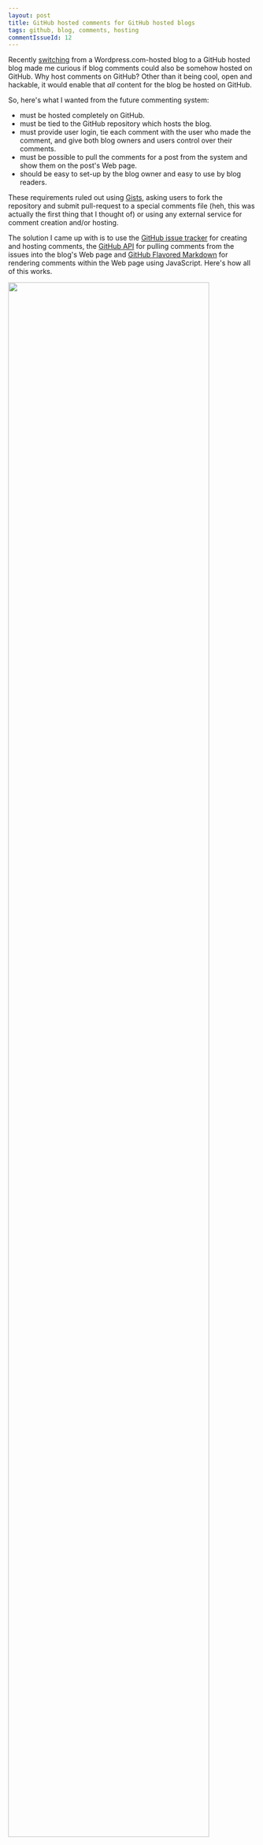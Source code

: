 ```yaml
---
layout: post
title: GitHub hosted comments for GitHub hosted blogs
tags: github, blog, comments, hosting
commentIssueId: 12
---
```


Recently [switching](http://ivanzuzak.info/2011/01/02/enabling-pubsubhubbub-for-github-hosted-blogs.html) from a Wordpress.com-hosted blog to a GitHub hosted blog made me curious if blog comments could also be somehow hosted on GitHub. Why host comments on GitHub? Other than it being cool, open and hackable, it would enable that *all* content for the blog be hosted on GitHub. 

So, here's what I wanted from the future commenting system:

* must be hosted completely on GitHub.
* must be tied to the GitHub repository which hosts the blog. 
* must provide user login, tie each comment with the user who made the comment, and give both blog owners and users control over their comments. 
* must be possible to pull the comments for a post from the system and show them on the post's Web page.
* should be easy to set-up by the blog owner and easy to use by blog readers. 

These requirements ruled out using [Gists](https://gist.github.com), asking users to fork the repository and submit pull-request to a special comments file (heh, this was actually the first thing that I thought of) or using any external service for comment creation and/or hosting.

The solution I came up with is to use the [GitHub issue tracker](https://github.com/blog/411-github-issue-tracker) for creating and hosting comments, the [GitHub API](http://develop.github.com/) for pulling comments from the issues into the blog's Web page and [GitHub Flavored Markdown](http://github.github.com/github-flavored-markdown/) for rendering comments within the Web page using JavaScript. Here's how all of this works.

<img class="aligncenter" title="GitHub hosted comments for GitHub hosted blogs" src="http://ivanzuzak.info/images/github_issues.png" alt="" width="90%" />

First, for each blog post you plan to publish, create an issue in your blog's GitHub repository issue tracker. For example, here's [the issue for this blog posts](https://github.com/izuzak/izuzak.github.com/issues#issue/12). Notice that all issues have a common base URL (``https://github.com/izuzak/izuzak.github.com/issues#issue/`` in my example) and a unique id (``12`` in my example). Readers of your blog will use the issue tracker if they want to leave a comment. 

Second, add a link to each of your blog posts pointing to the Web page of the issue you created for comments. Since, you're probably using [Jekyll](https://github.com/mojombo/jekyll) to generate your blog, a simple way of doing this is to add the above mentioned id of the issue to the [YAML front matter](https://github.com/mojombo/jekyll/wiki/YAML-Front-Matter) block of each blog post and then add a [Liquid template](https://github.com/mojombo/jekyll/wiki/Liquid-Extensions) in your [layout file](https://github.com/mojombo/jekyll/wiki/Usage) to retrieve the id and generate the full issue URL. For example, here's the YAML front matter for the blog post your reading (``commentIssueId`` is the id of the post's issue in the repository Issue tracker):

{% highlight yaml %}
---
layout: post
title: GitHub hosted comments for GitHub hosted blogs
tags: github, blog, comments, hosting
commentIssueId: 12
---
{% endhighlight %}

And here's the snippet of the layout file for generating blog posts (``page.commentIssueId`` part surrounded with curly braces is the Liquid template which pulls the ``commentIssueId`` of the post):

{% highlight html %}
<div id="comments">
  <h2>Comments</h2>
  <div id="header">
    Want to leave a comment? Visit <a href="https://github.com/izuzak/izuzak.github.com/issues#issue/{{page.commentIssueId}}"> this post's issue page on GitHub</a> (you'll need a GitHub account. What? Like you already don't have one?!).
  </div>
</div>
{% endhighlight %}

Third, add a JavaScript script to each blog posts which pulls the post's comments from the issue using the GitHub API. The [GitHub issues API](http://develop.github.com/p/issues.html) is exactly what we need here - make a JSONP request to an the API endpoint and you'll receive all the comments for a specific issue. For each comment you get the GitHub user id and gravatar id of the person who made the comment, the comment id in the issue, created and updated timestamps and the body of the comment. Again, since you're probably using Jekyll, it's easiest if you put the code in the layout file for blog posts. For example, here's the code for pulling in the comments for this blog post, using [jQuery](http://api.jquery.com/jQuery.ajax/) (notice again that you need a Liquid template to specify the URL of the issue for which you want to pull the comments):

{% highlight html %}
<script type="text/javascript" src="http://ajax.googleapis.com/ajax/libs/jquery/1/jquery.min.js"></script>

<script type="text/javascript">
function loadComments(data) {  
 // ...
}

$.ajax("http://github.com/api/v2/json/issues/comments/izuzak/izuzak.github.com/{{page.commentIssueId}}", {
  dataType : "jsonp",
  jsonpCallback : "loadComments"
});
</script>
{% endhighlight %}

Fourth, insert the pulled comment data into the blog post's HTML and render the body of the comments using [GitHub Flavored Markdown] (http://github.github.com/github-flavored-markdown/). Inserting the comment data into the DOM is easy once you decide which data you want to display. However, since issue comments may be written in GitHub Flavored Markdown, some JavaScrip code is needed to translate the comment to HTML. Fortunately, GitHub has a [JavaScript library](https://github.com/github/github-flavored-markdown) for that also - a modified version of the [Showdown library](https://github.com/coreyti/showdown) for converting Markdown into HTML. Again, it's easiest if you put the code in the layout file for blog posts. For example, here's the code which I use for inserting comments:

{% highlight html %}
<script type="text/javascript" src="http://github.github.com/github-flavored-markdown/scripts/showdown.js"></script>
<script type="text/javascript" src="http://datejs.googlecode.com/svn/trunk/build/date-en-US.js"></script>

<script type="text/javascript">
function loadComments(data) {  

var converter = new Showdown.converter();

  for (var i=0; i<data.comments.length; i++) {
    var cuser = data.comments[i].user;
    var cuserlink = "https://www.github.com/" + data.comments[i].user;
    var clink = "https://github.com/izuzak/izuzak.github.com/issues#issue/{{page.commentIssueId}}/comment/" + data.comments[i].id;
    var cbody = converter.makeHtml(data.comments[i].body);
    var cgravatarlink = "https://secure.gravatar.com/avatar/" + data.comments[i].gravatar_id;
    var cdate = Date.parse(data.comments[i].created_at).toString("yyyy-MM-dd HH:mm:ss");
    
    $("#comments").append("<div class='comment'><div class='commentheader'><div class='commentgravatar'>" + '<img src="' + cgravatarlink + '" alt="" width="20" height="20">' + "</div><a class='commentuser' href=\""+ cuserlink + "\">" + cuser + "</a><a class='commentdate' href=\"" + clink + "\">" + cdate + "</a></div><div class='commentbody'>" + cbody + "</div></div>");
  }
}
</script>
{% endhighlight %}

Also notice that I use the [DateJS library](http://www.datejs.com/) to pretty-print the comment dates and that I fetch the Gravatar images of users who made the comments.

Finally, add CSS rules to make the comments look pretty. And if you're extra geeky and love GitHub like me, make the comments look like GitHub code comments:

<img class="aligncenter" title="GitHub hosted comments for GitHub hosted blogs" src="http://ivanzuzak.info/images/github_comments.png" alt="" width="90%" />

And that's it! Creating the system was really easy - GitHub already had all the pieces necessary (Issue tracker, API, Markdown JavaScript library) and all I needed was a bit of glue to tie all of them together. I'm using this as the commenting system for my blog until some serious problem turns up. I like how the system integrates with GitHub login, how all blog comments are visible on the issue page and the overall simplicity of using the system. What I didn't find an easy way of doing is creating issue comments directly from the a blog post's Web page, without making the user navigate to the Issue tracker page (really hard to do without an external service since the blog is a static site). Other than that, I'm not sure what will happen when spam bots start invading GitHub issue trackers.

You can see the complete code I'm using for the commenting system in the following files: [general layout for blog posts](https://github.com/izuzak/izuzak.github.com/blob/master/_layouts/post.html#L24-L56) and [CSS rules](https://github.com/izuzak/izuzak.github.com/blob/master/css/screen.css#L227-L393). Let me know if you find a better system for hosting blog comments on GitHub or improving this one. [@izuzak](http://www.twitter.com/izuzak)
